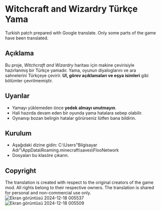# Witchcraft and Wizardry Türkçe Yama
Turkish patch prepared with Google translate. Only some parts of the game have been translated.
## Açıklama
Bu proje, *Witchcraft and Wizardry* haritası için makine çevirisiyle hazırlanmış bir Türkçe yamadır. Yama, oyunun diyaloglarını ve ara sahnelerini Türkçeye çevirir. **UI, görev açıklamaları ve eşya isimleri** gibi bölümler çevrilmemiştir.
## Uyarılar
- Yamayı yüklemeden önce **yedek almayı unutmayın**. 
- Hali hazırda devam eden bir oyunda yama hatalara sebep olabilir.
- Oynanışı bozan belirgin hatalar görürseniz lütfen bana bildirin.
## Kurulum
- Aşağıdaki dizine gidin:
C:\Users\"Bilgisayar Adı"\AppData\Roaming\.minecraft\saves\FlooNetwork
- Dosyaları bu klasöre çıkarın.
## Copyright
The translation is created with respect to the original creators of the game mod. All rights belong to their respective owners. The translation is shared for personal and non-commercial use only.
![Ekran görüntüsü 2024-12-18 005537](https://github.com/user-attachments/assets/e5514ea2-b99f-435f-a233-809aadfae18c)
![Ekran görüntüsü 2024-12-18 005509](https://github.com/user-attachments/assets/9f1a3481-83c0-4670-a813-bc82b8be9797)
